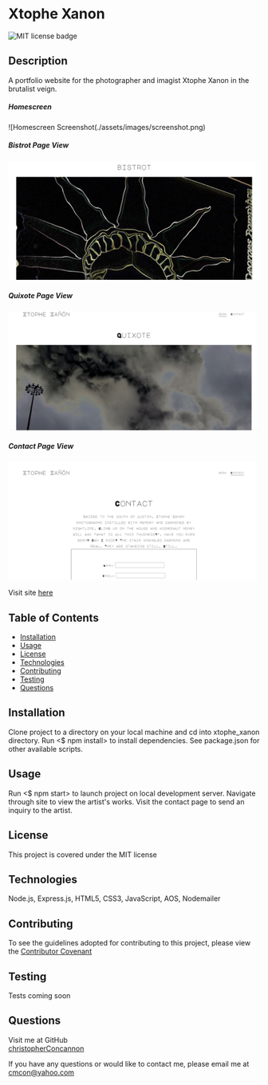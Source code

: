 # Xtophe Xanon

![MIT license badge](https://img.shields.io/badge/license-MIT-green)

## Description
A portfolio website for the photographer and imagist Xtophe Xanon in the brutalist veign.

##### Homescreen
![Homescreen Screenshot(./assets/images/screenshot.png)
##### Bistrot Page View
![Bistrot Page View Screenshot](./assets/images/screenshot2.png)
##### Quixote Page View
![Quixote Page View Screenshot](./assets/images/screenshot3.png)
##### Contact Page View
![Contact Page View Screenshot](./assets/images/screenshot4.png)

Visit site [here](https://xtophe-xanon.herokuapp.com/)

## Table of Contents
  * [Installation](#installation)
  * [Usage](#usage)
  * [License](#license)
  * [Technologies](#technologies)
  * [Contributing](#contributing)
  * [Testing](#testing)
  * [Questions](#questions)
  
## Installation
Clone project to a directory on your local machine and cd into xtophe_xanon directory.  Run <$ npm install> to install dependencies.  See package.json for other available scripts.

## Usage
Run <$ npm start> to launch project on local development server.  Navigate through site to view the artist's works.  Visit the contact page to send an inquiry to the artist.

## License 
This project is covered under the MIT license 

## Technologies 
Node.js, Express.js, HTML5, CSS3, JavaScript, AOS, Nodemailer

## Contributing
To see the guidelines adopted for contributing to this project, please view the [Contributor Covenant](https://www.contributor-covenant.org/version/2/0/code_of_conduct/code_of_conduct.txt)

## Testing
Tests coming soon

## Questions
Visit me at GitHub  
[christopherConcannon](https://github.com/christopherConcannon)
  
If you have any questions or would like to contact me, please email me at  
[cmcon@yahoo.com](mailto:cmcon@yahoo.com)
